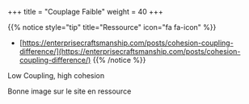 +++
title = "Couplage Faible"
weight = 40
+++

{{% notice style="tip" title="Ressource" icon="fa fa-icon" %}}
- [https://enterprisecraftsmanship.com/posts/cohesion-coupling-difference/](https://enterprisecraftsmanship.com/posts/cohesion-coupling-difference/)
{{% /notice %}}

Low Coupling, high cohesion

Bonne image sur le site en ressource 